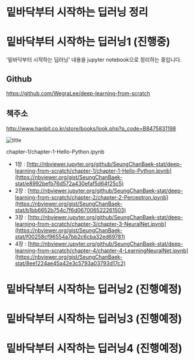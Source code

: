 # 밑바닥부터 시작하는 딥러닝 정리
    
# 밑바닥부터 시작하는 딥러닝1 (진행중)
    
'밑바닥부터 시작하는 딥러닝' 내용을 jupyter notebook으로 정리하는 중입니다.
    
## Github
    
https://github.com/WegraLee/deep-learning-from-scratch
    
## 책주소

http://www.hanbit.co.kr/store/books/look.php?p_code=B8475831198
    
![title](http://www.hanbit.co.kr/data/books/B8475831198_l.jpg)

chapter-1/chapter-1-Hello-Python.ipynb
    
- 1장 : [http://nbviewer.jupyter.org/github/SeungChanBaek-stat/deep-learning-from-scratch/chapter-1/chapter-1-Hello-Python.ipynb](https://nbviewer.org/gist/SeungChanBaek-stat/e8992befb76d572a430efaf5d64f25c5)
- 2장 : [http://nbviewer.jupyter.org/github/SeungChanBaek-stat/deep-learning-from-scratch/chapter-2/chapter-2-Perceptron.ipynb](https://nbviewer.org/gist/SeungChanBaek-stat/b1bb6652b754c7f6d067006522261503)
- 3장 : [http://nbviewer.jupyter.org/github/SeungChanBaek-stat/deep-learning-from-scratch/chapter-3/chapter-3-NeuralNet.ipynb](https://nbviewer.org/gist/SeungChanBaek-stat/f00258cf96554a7bb2c6cba32ed69781)
- 4장 : [http://nbviewer.jupyter.org/github/SeungChanBaek-stat/deep-learning-from-scratch/chapter-4/chapter-4-LearningNeuralNet.ipynb](https://nbviewer.org/gist/SeungChanBaek-stat/8ee1224ae45a42e3c5793a03793d17c2)


# 밑바닥부터 시작하는 딥러닝2 (진행예정)
# 밑바닥부터 시작하는 딥러닝3 (진행예정)
# 밑바닥부터 시작하는 딥러닝4 (진행예정)
